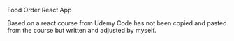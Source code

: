 Food Order React App

Based on a react course from Udemy
Code has not been copied and pasted from the course but written and adjusted by myself.
